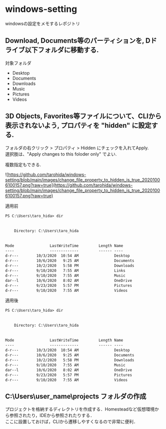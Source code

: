 # windows-setting

windowsの設定をメモするレポジトリ

## Download, Documents等のパーティションを, Dドライブ以下フォルダに移動する.

対象フォルダ

- Desktop
- Documents
- Downloads
- Music
- Pictures
- Videos

## 3D Objects, Favorites等ファイルについて、CLIから表示されないよう, プロパティを "hidden" に設定する.

フォルダの右クリック > プロパティ > Hidden にチェックを入れてApply.  
選択肢は、"Apply changes to this foloder only" でよい.  

<p>複数指定もできる. </p>

![https://github.com/tarohida/windows-setting/blob/main/images/change_file_property_to_hidden_is_true_20201006100157.png?raw=true](https://github.com/tarohida/windows-setting/blob/main/images/change_file_property_to_hidden_is_true_20201006100157.png?raw=true)

<p>適用前</p>

```
PS C:\Users\taro_hida> dir


    Directory: C:\Users\taro_hida


Mode                LastWriteTime         Length Name
----                -------------         ------ ----
d-r---        10/3/2020  10:54 AM                Desktop
d-r---        10/6/2020   9:25 AM                Documents
d-r---        10/2/2020   5:58 PM                Downloads
d-r---        9/10/2020   7:55 AM                Links
d-r---        9/10/2020   7:55 AM                Music
dar--l        10/6/2020   8:02 AM                OneDrive
d-r---        9/23/2020   5:57 PM                Pictures
d-r---        9/10/2020   7:55 AM                Videos
```

<p>適用後</p>

```
PS C:\Users\taro_hida> dir


    Directory: C:\Users\taro_hida


Mode                LastWriteTime         Length Name
----                -------------         ------ ----
d-r---        10/3/2020  10:54 AM                Desktop
d-r---        10/6/2020   9:25 AM                Documents
d-r---        10/2/2020   5:58 PM                Downloads
d-r---        9/10/2020   7:55 AM                Music
dar--l        10/6/2020   8:02 AM                OneDrive
d-r---        9/23/2020   5:57 PM                Pictures
d-r---        9/10/2020   7:55 AM                Videos
```

## C:\Users\user_name\projects フォルダの作成

プロジェクトを格納するディレクトリを作成する．Homesteadなど仮想環境から参照されたり，IDEから参照されたりする．  
ここに設置しておけば，CLIから遷移しやすくなるので非常に便利．
